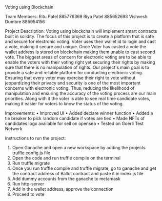 Voting using Blockchain

Team Members: 
Ritu Patel 885776369
Riya Patel 885652693
Vishvesh Dumbre 885954156

Project Description:
Voting using blockchain will implement smart contracts built in solidity. The focus of this project is to create a platform that is safe and secure for electronic voting. Voter uses their wallet id to login and cast a vote, making it secure and unique. Once Voter has casted a vote the wallet address is stored on blockchain making them unable to cast second vote. The biggest areas of concern for electronic voting are to be able to enable the voters with their voting right yet securing their rights by making sure that there is no manipulation of rights. Our project's main goal is to provide a safe and reliable platform for conducting electronic voting. Ensuring that every voter may exercise their right to vote without jeopardizing their privacy and security is one of the most important concerns with electronic voting. Thus, reducing the likelihood of manipulation and ensuring the accuracy of the voting process are our main priorities. Along with it the voter is able to see real time candidate votes, making it easier for voters to know the status of the voting.

Improvements:
•	Improved UI
•	Added declare winner function
•	Added a tie breaker to pick random candidate if votes are tied
•	Made NFTs of candidates logo available for sell on opensea
•	Tested on Goerli Test Network

Instructions to run the project:
1.	Open Ganache and open a new workspace by adding the projects truffle.config.js file
2.	Open the code and run truffle compile on the terminal
3.	Run truffle migrate
4.	Once you run truffle compile and truffle migrate, go to ganache and get the contract address of Ballot contract and paste it in index.js file
5.	Add dummy accounts from the ganache to metamask
6.	Run http-server 
7.	Add in the wallet address, approve the connection 
8.	Proceed to vote
